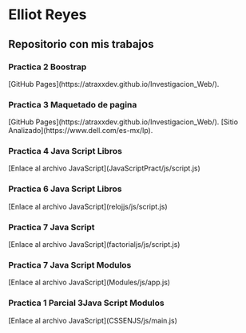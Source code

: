 <h1> Elliot Reyes </h1>
<h2> Repositorio con mis trabajos</h2>
<h3>Practica 2 Boostrap</h3>
[GitHub Pages](https://atraxxdev.github.io/Investigacion_Web/).
<h3>Practica 3 Maquetado de pagina</h3>
[GitHub Pages](https://atraxxdev.github.io/Investigacion_Web/).
[Sitio Analizado](https://www.dell.com/es-mx/lp).


<h3>Practica 4 Java Script Libros</h3>
[Enlace al archivo JavaScript](JavaScriptPract/js/script.js)

<h3>Practica 6 Java Script Libros</h3>
[Enlace al archivo JavaScript](relojjs/js/script.js)
<h3>Practica 7 Java Script </h3>
[Enlace al archivo JavaScript](factorialjs/js/script.js)
<h3>Practica 7 Java Script Modulos</h3>
[Enlace al archivo JavaScript](Modules/js/app.js)

<h3>Practica 1  Parcial 3Java Script Modulos</h3>
[Enlace al archivo JavaScript](CSSENJS/js/main.js)
